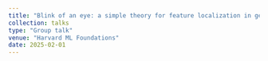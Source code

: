 ```yaml
---
title: "Blink of an eye: a simple theory for feature localization in generative models"
collection: talks
type: "Group talk"
venue: "Harvard ML Foundations"
date: 2025-02-01
---
```

